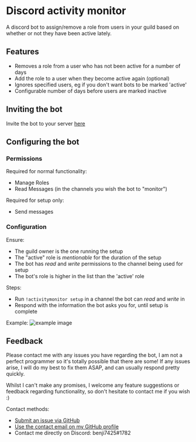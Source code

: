 # Discord activity monitor

A discord bot to assign/remove a role from users in your guild based on whether or not they have been active lately.

## Features

- Removes a role from a user who has not been active for a number of days
- Add the role to a user when they become active again (optional)
- Ignores specified users, eg if you don't want bots to be marked 'active'
- Configurable number of days before users are marked inactive

## Inviting the bot

Invite the bot to your server [here](https://discordapp.com/oauth2/authorize?client_id=336600010592485379&scope=bot&permissions=0)

## Configuring the bot

### Permissions

Required for normal functionality:
- Manage Roles
- Read Messages (in the channels you wish the bot to "monitor")

Required for setup only:
- Send messages

### Configuration

Ensure:
- The guild owner is the one running the setup
- The "active" role is *mentionable* for the duration of the setup
- The bot has *read* and *write* permissions to the channel being used for setup
- The bot's role is higher in the list than the 'active' role

Steps:
- Run `!activitymonitor setup` in a channel the bot can *read* and *write* in
- Respond with the information the bot asks you for, until setup is complete

Example: ![example image](http://i.imgur.com/s60poam.png)

## Feedback

Please contact me with any issues you have regarding the bot, I am not a perfect programmer so it's totally possible that there are some! If any issues arise, I will do my best to fix them ASAP, and can usually respond pretty quickly.

Whilst I can't make any promises, I welcome any feature suggestions or feedback regarding functionality, so don't hesitate to contact me if you wish :)

Contact methods:
- [Submit an issue via GitHub](https://github.com/benji7425/discord-bot-activity-monitor/issues)
- [Use the contact email on my GitHub profile](https://github.com/benji7425)
- Contact me directly on Discord: benji7425#1782
